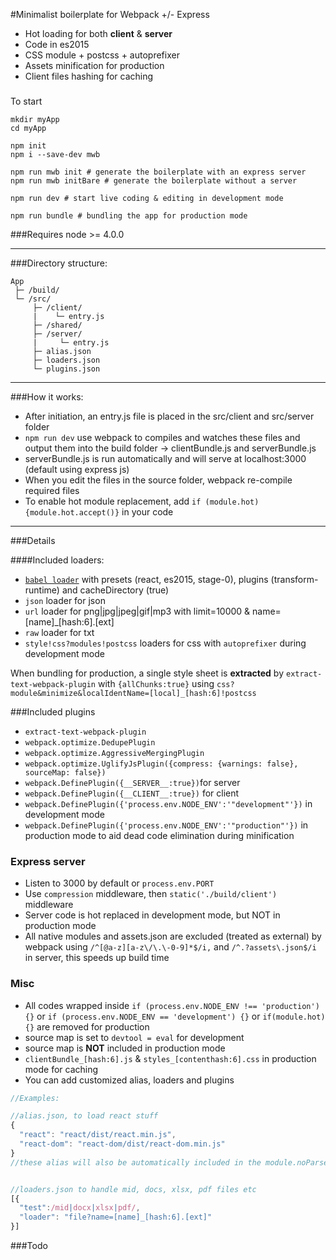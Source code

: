 #Minimalist boilerplate for Webpack +/- Express 

 * Hot loading for both **client** & **server**
 * Code in es2015
 * CSS module + postcss + autoprefixer
 * Assets minification for production
 * Client files hashing for caching

### 
  
To start
```shell
mkdir myApp
cd myApp

npm init
npm i --save-dev mwb

npm run mwb init # generate the boilerplate with an express server
npm run mwb initBare # generate the boilerplate without a server

npm run dev # start live coding & editing in development mode

npm run bundle # bundling the app for production mode
```
###Requires node >= 4.0.0

----------
###Directory structure:
```
App
 ├─ /build/
 └─ /src/ 
     ├─ /client/
     |    └─ entry.js
     ├─ /shared/
     ├─ /server/
     |     └─ entry.js
     ├─ alias.json
     ├─ loaders.json
     └─ plugins.json

```
---
###How it works:
* After initiation, an entry.js file is placed in the src/client and src/server folder
* `npm run dev` use webpack to compiles and watches these files and output them into the build folder -> clientBundle.js and serverBundle.js
* serverBundle.js is run automatically and will serve at localhost:3000 (default using express js)
* When you edit the files in the source folder, webpack re-compile required files
* To enable hot module replacement, add `if (module.hot) {module.hot.accept()}` in your code

---
###Details

####Included loaders:
* [`babel loader`](https://github.com/babel/babel-loader) with presets (react, es2015, stage-0), plugins (transform-runtime) and cacheDirectory (true)
* `json` loader for json
* `url` loader for png|jpg|jpeg|gif|mp3 with limit=10000 & name=[name]_[hash:6].[ext]
* `raw` loader for txt
* `style!css?modules!postcss` loaders for css with `autoprefixer` during development mode

When bundling for production, a single style sheet is **extracted** by `extract-text-webpack-plugin` with `{allChunks:true}` using `css?module&minimize&localIdentName=[local]_[hash:6]!postcss` 

###Included plugins
* `extract-text-webpack-plugin`
* `webpack.optimize.DedupePlugin` 
* `webpack.optimize.AggressiveMergingPlugin`
* `webpack.optimize.UglifyJsPlugin({compress: {warnings: false}, sourceMap: false})`  
* `webpack.DefinePlugin({__SERVER__:true})`for server
* `webpack.DefinePlugin({__CLIENT__:true})` for client
* `webpack.DefinePlugin({'process.env.NODE_ENV':'"development"'})` in development mode
* `webpack.DefinePlugin({'process.env.NODE_ENV':'"production"'})` in production mode to aid dead code elimination during minification

### Express server
* Listen to 3000 by default or `process.env.PORT`
* Use `compression` middleware, then `static('./build/client')` middleware
* Server code is hot replaced in development mode, but NOT in production mode
* All native modules and assets.json are excluded (treated as external) by webpack using `/^[@a-z][a-z\/\.\-0-9]*$/i,` and `/^.?assets\.json$/i` in server, this speeds up build time


### Misc
* All codes wrapped inside `if (process.env.NODE_ENV !== 'production') {}` or `if (process.env.NODE_ENV == 'development') {}` or `if(module.hot) {}` are removed for production
* source map is set to `devtool = eval` for development
* source map is **NOT** included in production mode
* `clientBundle_[hash:6].js` & `styles_[contenthash:6].css` in production mode for caching
* You can add customized alias, loaders and plugins 
```js
//Examples:

//alias.json, to load react stuff
{
  "react": "react/dist/react.min.js",
  "react-dom": "react-dom/dist/react-dom.min.js"
}
//these alias will also be automatically included in the module.noParse to speed up build time during development. But they are not included in production mode, because webpack in combination with uglifyJS plugin can achieve better minification with source codes https://github.com/webpack/webpack/issues/615 


//loaders.json to handle mid, docs, xlsx, pdf files etc
[{
  "test":/mid|docx|xlsx|pdf/,
  "loader": "file?name=[name]_[hash:6].[ext]"
}]
```


###Todo